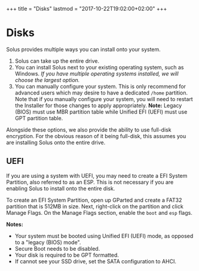 +++
title = "Disks"
lastmod = "2017-10-22T19:02:00+02:00"
+++
# Disks

Solus provides multiple ways you can install onto your system.

1. Solus can take up the entire drive.
2. You can install Solus next to your existing operating system, such as Windows. *If you have multiple operating systems 
installed, we will choose the largest option.*
3. You can manually configure your system. This is only recommend for advanced users which may desire to have a dedicated `/home` partition. Note that if you manually configure your system, you will need to restart the Installer for those changes to apply appropriately.
**Note:** Legacy (BIOS) must use MBR partition table while Unified EFI (UEFI) must use GPT partition table.

Alongside these options, we also provide the ability to use full-disk encryption. For the obvious reason of it being full-disk, this 
assumes you are installing Solus onto the entire drive.

## UEFI

If you are using a system with UEFI, you may need to create a EFI System Partition, also referred to as an ESP. This is not necessary if you are enabling Solus to install onto the entire disk.

To create an EFI System Partition, open up GParted and create a FAT32 partition that is 512MB in size. Next, right-click on the partition and click Manage Flags. On the Manage Flags section, enable the `boot` and `esp` flags.

**Notes:**

- Your system must be booted using Unified EFI (UEFI) mode, as opposed to a "legacy (BIOS) mode".
- Secure Boot needs to be disabled.
- Your disk is required to be GPT formatted.
- If cannot see your SSD drive, set the SATA configuration to AHCI.
